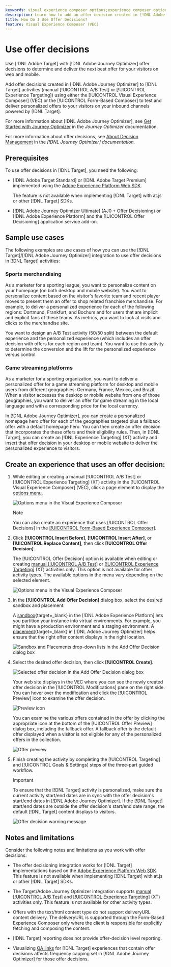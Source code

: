 ```yaml
---
keywords: visual experience composer options;experience composer options;experience options;offer decision;offer decisioning;ajo;journey optimizer
description: Learn how to add an offer decision created in [!DNL Adobe Journey Optimizer] to an activity.
title: How Do I Use Offer Decisions? 
feature: Visual Experience Composer (VEC)
---
```

# Use offer decisions

Use [!DNL Adobe Target] with [!DNL Adobe Journey Optimizer] offer decisions to determine and deliver the next best offer for your visitors on web and mobile.

Add offer decisions created in [!DNL Adobe Journey Optimizer] to [!DNL Target] activities (manual [!UICONTROL A/B Test] or [!UICONTROL Experience Targeting]) using either the [!UICONTROL Visual Experience Composer] (VEC) or the [!UICONTROL Form-Based Composer] to test and deliver personalized offers to your visitors on your inbound channels powered by [!DNL Target].

For more information about [!DNL Adobe Journey Optimizer], see [Get Started with Journey Optimizer](https://experienceleague-review.corp.adobe.com/docs/journey-optimizer/using/get-started/get-started.html) in the *Journey Optimizer* documentation.

For more information about offer decisions, see [About Decision Management](https://experienceleague.adobe.com/docs/journey-optimizer/using/offer-decisioniong/get-started/starting-offer-decisioning.html) in the *[!DNL Journey Optimizer] documentation*.

## Prerequisites 

To use offer decisions in [!DNL Target], you need the following:

* [!DNL Adobe Target Standard] or [!DNL Adobe Target Premium] implemented using the [Adobe Experience Platform Web SDK](/help/c-implementing-target/c-implementing-target-for-client-side-web/aep-web-sdk.md).

  The feature is not available when implementing [!DNL Target] with at.js or other [!DNL Target] SDKs.

* [!DNL Adobe Journey Optimizer Ultimate] (AJ0 + Offer Decisioning) or [!DNL Adobe Experience Platform] and the [!UICONTROL Offer Decisioning] application service add-on.

## Sample use cases

The following examples are use cases of how you can use the [!DNL Target]/[!DNL Adobe Journey Optimizer] integration to use offer decisions in [!DNL Target] activities:

### Sports merchandising

As a marketer for a sporting league, you want to personalize content on your homepage (on both desktop and mobile website). You want to personalize content based on the visitor's favorite team and recent player moves to present them an offer to shop related franchise merchandise. For example, to deliver a personalized experience for each of the following regions: Dortmund, Frankfurt, and Bochum and for users that are implicit and explicit fans of these teams. As metrics, you want to look at visits and clicks to the merchandise site.

You want to design an A/B Test activity (50/50 split) between the default experience and the personalized experience (which includes an offer decision with offers for each region and team). You want to use this activity to determine the conversion and the lift for the personalized experience versus control.

### Game streaming platforms

As a marketer for a sporting organization, you want to deliver a personalized offer for a game streaming platform for desktop and mobile users from different geographies: Germany, France, Mexico, and Brazil. When a visitor accesses the desktop or mobile website from one of those geographies, you want to deliver an offer for game streaming in the local language and with a corresponding price for the local currency.

In [!DNL Adobe Journey Optimizer], you can create a personalized homepage hero offer for each of the geographies targeted plus a fallback offer with a default homepage hero. You can then create an offer decision that incorporates the these offers and their eligibility rules. Then, in [!DNL Target], you can create an [!DNL Experience Targeting] (XT) activity and insert that offer decision in your desktop or mobile website to deliver the personalized experience to visitors.

## Create an experience that uses an offer decision:

1. While editing or creating a manual [!UICONTROL A/B Test] or [!UICONTROL Experience Targeting] (XT) activity in the [!UICONTROL Visual Experience Composer] (VEC), click a page element to display the [options menu](/help/c-experiences/c-visual-experience-composer/viztarget-options.md).

   ![Options menu in the Visual Experience Composer](assets/options-menu1.png)

   >[!NOTE]
   >
   >You can also create an experience that uses [!UICONTROL Offer Decisions] in the [[!UICONTROL Form-Based Experience Composer]](/help/c-experiences/form-experience-composer.md).

1. Click **[!UICONTROL Insert Before]**, **[!UICONTROL Insert After]**, or **[!UICONTROL Replace Content]**, then click **[!UICONTROL Offer Decision]**.

   The [!UICONTROL Offer Decision] option is available when editing or creating [manual [!UICONTROL A/B Test]](/help/c-activities/t-test-ab/test-ab.md#types) or [[!UICONTROL Experience Targeting]](/help/c-activities/t-experience-target/experience-target.md) (XT) activities only. This option is not available for other activity types. The available options in the menu vary depending on the selected element.

   ![Options menu in the Visual Experience Composer](assets/options-menu.png)

1. In the **[!UICONTROL Add Offer Decision]** dialog box, select the desired sandbox and placement.

   A [sandbox](https://experienceleague.adobe.com/docs/experience-platform/sandbox/ui/overview.html){target=_blank} in the [!DNL Adobe Experience Platform] lets you partition your instance into virtual environments. For example, you might have a production environment and a staging environment. A [placement](https://experienceleague.adobe.com/docs/journey-optimizer/using/offer-decisioniong/create-components/creating-placements.html){target=_blank} in [!DNL Adobe Journey Optimizer] helps ensure that the right offer content displays in the right location.

   ![Sandbox and Placements drop-down lists in the Add Offer Decision dialog box](/help/c-integrating-target-with-mac/ajo/assets/sandbox-placement.png)

1. Select the desired offer decision, then click **[!UICONTROL Create]**.

   ![Selected offer decision in the Add Offer Decision dialog box](assets/offer-decision.png)

   Your web site displays in the VEC where you can see the newly created offer decision in the [!UICONTROL Modifications] pane on the right side. You can hover over the modification and click the [!UICONTROL Preview] icon to examine the offer decision.

   ![Preview icon](assets/preview-icon.png)

   You can examine the various offers contained in the offer by clicking the appropriate icon at the bottom of the [!UICONTROL Offer Preview] dialog box, including the fallback offer. A fallback offer is the default offer displayed when a visitor is not eligible for any of the personalized offers in the collection.

   ![Offer preview](assets/offer-preview.png)

1. Finish creating the activity by completing the [!UICONTROL Targeting] and [!UICONTROL Goals & Settings] steps of the three-part guided workflow.

   >[!IMPORTANT]
   >
   >To ensure that the [!DNL Target] activity is personalized, make sure the current activity start/end dates are in sync with the offer decision's start/end dates in [!DNL Adobe Journey Optimizer]. If the [!DNL Target] start/end dates are outside the offer decision's start/end date range, the default [!DNL Target] content displays to visitors.

   ![Offer decision warning message](/help/c-integrating-target-with-mac/ajo/assets/offer-decision-warning.png)

## Notes and limitations

Consider the following notes and limitations as you work with offer decisions:

* The offer decisioning integration works for [!DNL Target] implementations based on the [Adobe Experience Platform Web SDK](/help/c-implementing-target/c-implementing-target-for-client-side-web/aep-web-sdk.md). This feature is not available when implementing [!DNL Target] with at.js or other [!DNL Target] SDKs.

* The Target/Adobe Journey Optimizer integration supports [manual [!UICONTROL A/B Test]](/help/c-activities/t-test-ab/test-ab.md#types) and [[!UICONTROL Experience Targeting]](/help/c-activities/t-experience-target/experience-target.md) (XT) activities only. This feature is not available for other activity types.

* Offers with the text/html content type do not support deliveryURL content delivery. The deliveryURL is supported through the Form-Based Experience Composer only where the client is responsible for explicitly fetching and composing the content.

* [!DNL Target] reporting does not provide offer-decision level reporting.

* Visualizing [QA links](/help/c-activities/c-activity-qa/activity-qa.md) for [!DNL Target] experiences that contain offer decisions affects frequency capping set in [!DNL Adobe Journey Optimizer] for those offer decisions.








